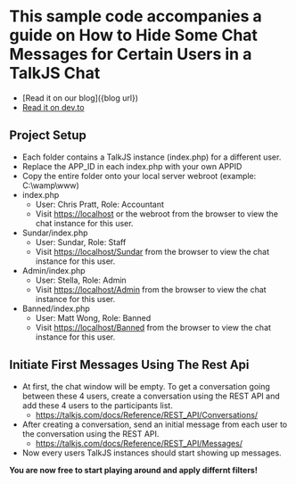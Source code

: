 # This sample code accompanies a guide on How to Hide Some Chat Messages for Certain Users in a TalkJS Chat

- [Read it on our blog]({blog url})
- [Read it on dev.to](https://dev.to/talkjs/how-to-hide-some-chat-messages-for-certain-users-in-a-talkjs-chat-23g4)

## Project Setup

- Each folder contains a TalkJS instance (index.php) for a different user.
- Replace the APP_ID in each index.php with your own APPID
- Copy the entire folder onto your local server webroot (example: C:\wamp\www)
- index.php
  - User: Chris Pratt, Role: Accountant
  - Visit <https://localhost> or the webroot from the browser to view the chat instance for this user.
- Sundar/index.php
  - User: Sundar, Role: Staff
  - Visit <https://localhost/Sundar> from the browser to view the chat instance for this user.
- Admin/index.php
  - User: Stella, Role: Admin
  - Visit <https://localhost/Admin> from the browser to view the chat instance for this user.
- Banned/index.php
  - User: Matt Wong, Role: Banned
  - Visit <https://localhost/Banned> from the browser to view the chat instance for this user.

## Initiate First Messages Using The Rest Api

- At first, the chat window will be empty. To get a conversation going between these 4 users, create a conversation using the REST API and add these 4 users to the participants list.
  - <https://talkjs.com/docs/Reference/REST_API/Conversations/>
- After creating a conversation, send an initial message from each user to the conversation using the REST API.
  - <https://talkjs.com/docs/Reference/REST_API/Messages/>
- Now every users TalkJS instances should start showing up messages.

**You are now free to start playing around and apply differnt filters!**
